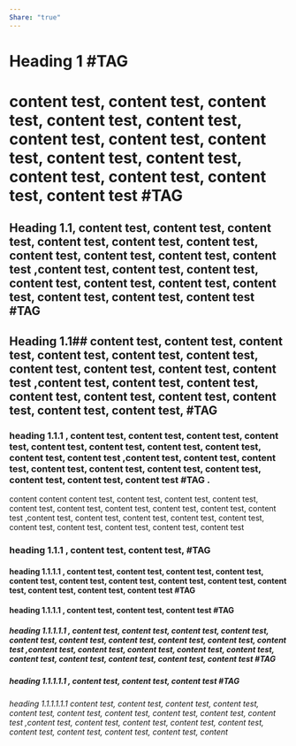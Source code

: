 ```yaml
---
Share: "true"
---
```





# Heading 1   #TAG 

# content test, content test, content test, content test, content test, content test, content test, content test, content test, content test, content test, content test, content test, content test #TAG 
## Heading 1.1, content test, content test, content test, content test, content test, content test, content test, content test, content test, content test ,content test, content test, content test, content test, content test, content test, content test, content test, content test, content test #TAG 

## Heading 1.1## content test, content test, content test, content test, content test, content test, content test, content test, content test, content test ,content test, content test, content test, content test, content test, content test, content test, content test, content test,  #TAG 
### heading 1.1.1 , content test, content test, content test, content test, content test, content test, content test, content test, content test, content test ,content test, content test, content test, content test, content test, content test, content test, content test, content test, content test    #TAG .
content content content test, content test, content test, content test, content test, content test, content test, content test, content test, content test ,content test, content test, content test, content test, content test, content test, content test, content test, content test, content test 
### heading 1.1.1 , content test, content test,     #TAG 
#### heading 1.1.1.1 , content test, content test, content test, content test, content test, content test, content test, content test, content test, content test, content test, content test, content test    #TAG 
#### heading 1.1.1.1 , content test, content test, content test    #TAG 

##### heading 1.1.1.1.1 , content test, content test, content test, content test, content test, content test, content test, content test, content test, content test ,content test, content test, content test, content test, content test, content test, content test, content test, content test, content test    #TAG 
##### heading 1.1.1.1.1   , content test, content test, content test   #TAG 

###### heading 1.1.1.1.1.1  content test, content test, content test, content test, content test, content test, content test, content test, content test, content test ,content test, content test, content test, content test, content test, content test, content test, content test, content test, content